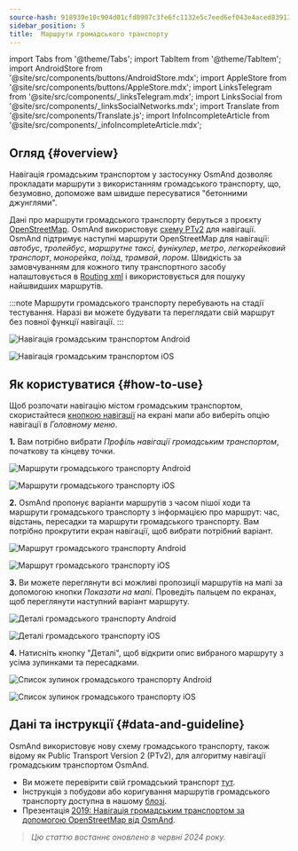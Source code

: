 ```yaml
---
source-hash: 918939e10c904d01cfd0907c3fe6fc1132e5c7eed6ef043e4aced839138673b3
sidebar_position: 5
title:  Маршрути громадського транспорту
---
```

import Tabs from '@theme/Tabs';
import TabItem from '@theme/TabItem';
import AndroidStore from '@site/src/components/buttons/AndroidStore.mdx';
import AppleStore from '@site/src/components/buttons/AppleStore.mdx';
import LinksTelegram from '@site/src/components/_linksTelegram.mdx';
import LinksSocial from '@site/src/components/_linksSocialNetworks.mdx';
import Translate from '@site/src/components/Translate.js';
import InfoIncompleteArticle from '@site/src/components/_infoIncompleteArticle.mdx';




## Огляд {#overview}

Навігація громадським транспортом у застосунку OsmAnd дозволяє прокладати маршрути з використанням громадського транспорту, що, безумовно, допоможе вам швидше пересуватися "бетонними джунглями".

Дані про маршрути громадського транспорту беруться з проєкту [OpenStreetMap](http://openstreetmap.org/). OsmAnd використовує [схему PTv2](https://wiki.openstreetmap.org/wiki/Public_transport) для навігації. OsmAnd підтримує наступні маршрути OpenStreetMap для навігації: *автобус*, *тролейбус*, *маршрутне таксі*, *фунікулер*, *метро*, *легкорейковий транспорт*, *монорейка*, *поїзд*, *трамвай*, *пором*. Швидкість за замовчуванням для кожного типу транспортного засобу налаштовується в [Routing xml](../../../technical/build-osmand/routing.md) і використовується для пошуку найшвидших маршрутів.

:::note
Маршрути громадського транспорту перебувають на стадії тестування. Наразі ви можете будувати та переглядати свій маршрут без повної функції навігації.
:::

<Tabs groupId="operating-systems">

<TabItem value="android" label="Android">

![Навігація громадським транспортом Android](@site/static/img/navigation/public/navigation_android.png)  

</TabItem>

<TabItem value="ios" label="iOS">  

![Навігація громадським транспортом iOS](@site/static/img/navigation/public/navigation_ios.png)

</TabItem>

</Tabs>


## Як користуватися {#how-to-use}

Щоб розпочати навігацію містом громадським транспортом, скористайтеся [кнопкою навігації](../../widgets/map-buttons.md#directions) на екрані мапи або виберіть опцію навігації в *Головному меню*.  

**1.** Вам потрібно вибрати *Профіль навігації громадським транспортом*, початкову та кінцеву точки.  

<Tabs groupId="operating-systems">

<TabItem value="android" label="Android">

![Маршрути громадського транспорту Android](@site/static/img/navigation/public/navigation_public_android.png)

</TabItem>

<TabItem value="ios" label="iOS">  

![Маршрути громадського транспорту iOS](@site/static/img/navigation/public/navigation_public_ios.png)

</TabItem>

</Tabs>

**2.** OsmAnd пропонує варіанти маршрутів з часом пішої ходи та маршрути громадського транспорту з інформацією про маршрут: час, відстань, пересадки та маршрути громадського транспорту. Вам потрібно прокрутити екран навігації, щоб вибрати потрібний варіант.  

<Tabs groupId="operating-systems">

<TabItem value="android" label="Android">

![Маршрут громадського транспорту Android](@site/static/img/navigation/public/navigation_way_android.png)

</TabItem>

<TabItem value="ios" label="iOS">  

![Маршрут громадського транспорту iOS](@site/static/img/navigation/public/navigation_way_ios.png)

</TabItem>

</Tabs>

**3.** Ви можете переглянути всі можливі пропозиції маршрутів на мапі за допомогою кнопки *Показати на мапі*. Проведіть пальцем по екранах, щоб переглянути наступний варіант маршруту.

<Tabs groupId="operating-systems">

<TabItem value="android" label="Android">

![Деталі громадського транспорту Android](@site/static/img/navigation/public/navigation_details_android.png)

</TabItem>

<TabItem value="ios" label="iOS">  

![Деталі громадського транспорту iOS](@site/static/img/navigation/public/navigation_details_ios.png)

</TabItem>

</Tabs>


**4.** Натисніть кнопку "Деталі", щоб відкрити опис вибраного маршруту з усіма зупинками та пересадками.  

<Tabs groupId="operating-systems">

<TabItem value="android" label="Android">

![Список зупинок громадського транспорту Android](@site/static/img/navigation/public/navigation_stops_list_android.png)

</TabItem>

<TabItem value="ios" label="iOS">  

![Список зупинок громадського транспорту iOS](@site/static/img/navigation/public/navigation_stops_list_ios.png)

</TabItem>

</Tabs>


## Дані та інструкції {#data-and-guideline}

OsmAnd використовує нову схему громадського транспорту, також відому як Public Transport Version 2 (PTv2), для алгоритму навігації громадським транспортом OsmAnd.

- Ви можете перевірити свій громадський транспорт [тут](http://tools.geofabrik.de/osmi/).
- Інструкція з побудови або коригування маршрутів громадського транспорту доступна в нашому [блозі](https://osmand.net/blog/guideline-pt).
- Презентація [2019: Навігація громадським транспортом за допомогою OpenStreetMap від OsmAnd](https://www.youtube.com/watch?v=SPab09kaWPc&ab_channel=StateoftheMap).

> *Цю статтю востаннє оновлено в червні 2024 року.*